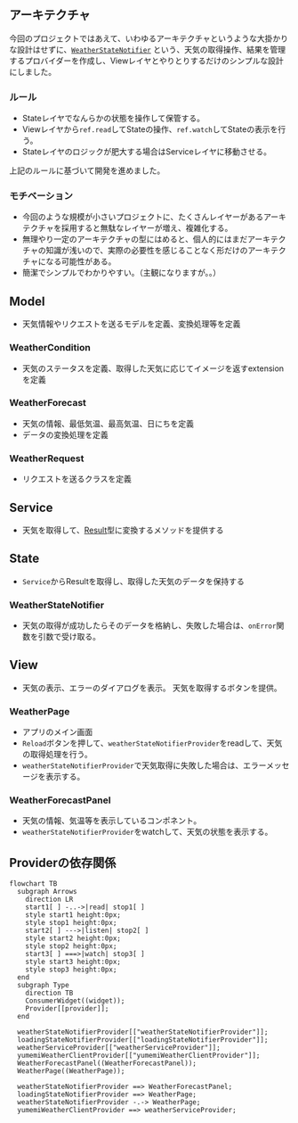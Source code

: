 ## アーキテクチャ

今回のプロジェクトではあえて、いわゆるアーキテクチャというような大掛かりな設計はせずに、[`WeatherStateNotifier`](../lib/state/weather_state_notifier.dart)
という、天気の取得操作、結果を管理するプロバイダーを作成し、Viewレイヤとやりとりするだけのシンプルな設計にしました。

### ルール

* Stateレイヤでなんらかの状態を操作して保管する。
* Viewレイヤから`ref.read`してStateの操作、`ref.watch`してStateの表示を行う。
* Stateレイヤのロジックが肥大する場合はServiceレイヤに移動させる。

上記のルールに基づいて開発を進めました。

### モチベーション

* 今回のような規模が小さいプロジェクトに、たくさんレイヤーがあるアーキテクチャを採用すると無駄なレイヤーが増え、複雑化する。
* 無理やり一定のアーキテクチャの型にはめると、個人的にはまだアーキテクチャの知識が浅いので、実際の必要性を感じることなく形だけのアーキテクチャになる可能性がある。
* 簡潔でシンプルでわかりやすい。（主観になりますが。。）

## Model

* 天気情報やリクエストを送るモデルを定義、変換処理等を定義

### WeatherCondition

* 天気のステータスを定義、取得した天気に応じてイメージを返すextensionを定義

### WeatherForecast

* 天気の情報、最低気温、最高気温、日にちを定義
* データの変換処理を定義

### WeatherRequest

* リクエストを送るクラスを定義

## Service

* 天気を取得して、[Result](../lib/utils/api/result.dart)型に変換するメソッドを提供する

## State

* `Service`からResultを取得し、取得した天気のデータを保持する

### WeatherStateNotifier

* 天気の取得が成功したらそのデータを格納し、失敗した場合は、`onError`関数を引数で受け取る。

## View

* 天気の表示、エラーのダイアログを表示。 天気を取得するボタンを提供。

### WeatherPage

* アプリのメイン画面
* `Reload`ボタンを押して、`weatherStateNotifierProvider`をreadして、天気の取得処理を行う。
* `weatherStateNotifierProvider`で天気取得に失敗した場合は、エラーメッセージを表示する。

### WeatherForecastPanel

* 天気の情報、気温等を表示しているコンポネント。
* `weatherStateNotifierProvider`をwatchして、天気の状態を表示する。

## Providerの依存関係
```mermaid
flowchart TB
  subgraph Arrows
    direction LR
    start1[ ] -..->|read| stop1[ ]
    style start1 height:0px;
    style stop1 height:0px;
    start2[ ] --->|listen| stop2[ ]
    style start2 height:0px;
    style stop2 height:0px;
    start3[ ] ===>|watch| stop3[ ]
    style start3 height:0px;
    style stop3 height:0px;
  end
  subgraph Type
    direction TB
    ConsumerWidget((widget));
    Provider[[provider]];
  end

  weatherStateNotifierProvider[["weatherStateNotifierProvider"]];
  loadingStateNotifierProvider[["loadingStateNotifierProvider"]];
  weatherServiceProvider[["weatherServiceProvider"]];
  yumemiWeatherClientProvider[["yumemiWeatherClientProvider"]];
  WeatherForecastPanel((WeatherForecastPanel));
  WeatherPage((WeatherPage));

  weatherStateNotifierProvider ==> WeatherForecastPanel;
  loadingStateNotifierProvider ==> WeatherPage;
  weatherStateNotifierProvider -.-> WeatherPage;
  yumemiWeatherClientProvider ==> weatherServiceProvider;

```